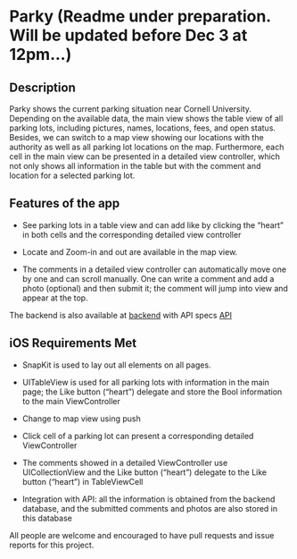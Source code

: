 # Parky (Readme under preparation. Will be updated before Dec 3 at 12pm...)


## Description

Parky shows the current parking situation near Cornell University. Depending on the available data, the main view shows the table view of all parking lots, including pictures, names, locations, fees, and open status. Besides, we can switch to a map view showing our locations with the authority as well as all parking lot locations on the map. Furthermore, each cell in the main view can be presented in a detailed view controller, which not only shows all information in the table but with the comment and location for a selected parking lot.

## Features of the app

- See parking lots in a table view and can add like by clicking the “heart” in both cells and the corresponding detailed view controller

- Locate and Zoom-in and out are available in the map view.

- The comments in a detailed view controller can automatically move one by one and can scroll manually. One can write a comment and add a photo (optional) and then submit it; the comment will jump into view and appear at the top.

The backend is also available at [backend](https://github.com/vcccaat/Cornell-Parking) with API specs [API](https://github.com/vcccaat/Cornell-Parking/blob/master/API-specs.txt) 

## iOS Requirements Met

- SnapKit is used to lay out all elements on all pages.

- UITableView is used for all parking lots with information in the main page; the Like button (“heart”) delegate and store the Bool information to the main ViewController

- Change to map view using push

- Click cell of a parking lot can present a corresponding detailed ViewController

- The comments showed in a detailed ViewController use UICollectionView and the Like button (“heart”) delegate to the Like button (“heart”) in TableViewCell

- Integration with API: all the information is obtained from the backend database, and the submitted comments and photos are also stored in this database 

All people are welcome and encouraged to have pull requests and issue reports for this project.


